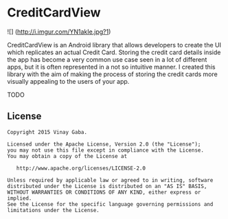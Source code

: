CreditCardView
==================

![] (http://i.imgur.com/YN1akIe.jpg?1)

CreditCardView is an Android library that allows developers to create the UI which replicates an actual Credit Card. 
Storing the credit card details inside the app has become a very common use case seen in a lot of different apps, but it is often represented in a not so intuitive manner. I created this library with the aim of making the process of storing the credit cards more visually appealing to the users of your app.



TODO



License
-------

    Copyright 2015 Vinay Gaba.

    Licensed under the Apache License, Version 2.0 (the "License");
    you may not use this file except in compliance with the License.
    You may obtain a copy of the License at

       http://www.apache.org/licenses/LICENSE-2.0

    Unless required by applicable law or agreed to in writing, software
    distributed under the License is distributed on an "AS IS" BASIS,
    WITHOUT WARRANTIES OR CONDITIONS OF ANY KIND, either express or implied.
    See the License for the specific language governing permissions and
    limitations under the License.
